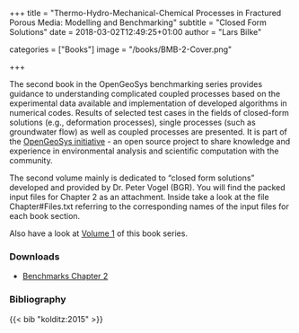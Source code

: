 +++
title = "Thermo-Hydro-Mechanical-Chemical Processes in Fractured Porous Media: Modelling and Benchmarking"
subtitle = "Closed Form Solutions"
date = 2018-03-02T12:49:25+01:00
author = "Lars Bilke"

categories = ["Books"]
image = "/books/BMB-2-Cover.png"

+++

The second book in the OpenGeoSys benchmarking series provides guidance to understanding complicated coupled processes based on the experimental data available and implementation of developed algorithms in numerical codes. Results of selected test cases in the fields of closed-form solutions (e.g., deformation processes), single processes (such as groundwater flow) as well as coupled processes are presented. It is part of the [OpenGeoSys initiative](http://www.opengeosys.org/) - an open source project to share knowledge and experience in environmental analysis and scientific computation with the community.

The second volume mainly is dedicated to “closed form solutions” developed and provided by Dr. Peter Vogel (BGR). You will find the packed input files for Chapter 2 as an attachment. Inside take a look at the file Chapter#Files.txt referring to the corresponding names of the input files for each book section.

Also have a look at [Volume 1](https://link.springer.com/book/10.1007/978-3-642-27177-9) of this book series.

<div class='note clear-both'>

### <i class="far fa-download"></i> Downloads

- [<i class="far fa-file-archive"></i> Benchmarks Chapter 2](https://ogsstorage.blob.core.windows.net/web/Books/Benchmark-Book-2/Chapter-02.zip)  

</div>

<div class='note'>

### <i class="far fa-book"></i> Bibliography

{{< bib "kolditz:2015" >}}
</div>
